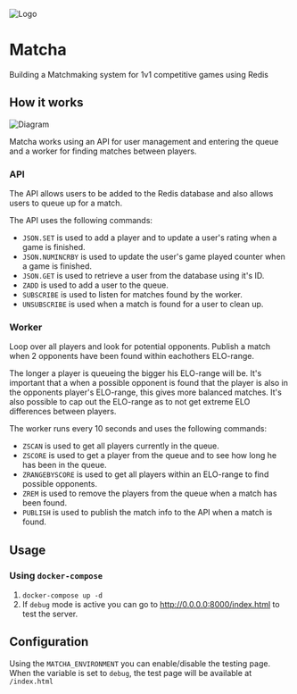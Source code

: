 ![Logo](https://raw.githubusercontent.com/redis-developer/matcha/main/static/logo_small.png)
# Matcha
Building a Matchmaking system for 1v1 competitive games using Redis

## How it works
![Diagram](https://raw.githubusercontent.com/redis-developer/matcha/main/diagram.png)

Matcha works using an API for user management and entering the queue and a worker for finding matches between players.


### API

The API allows users to be added to the Redis database and also allows users to queue up for a match.

The API uses the following commands:

- `JSON.SET` is used to add a player and to update a user's rating when a game is finished.
- `JSON.NUMINCRBY` is used to update the user's game played counter when a game is finished.
- `JSON.GET` is used to retrieve a user from the database using it's ID.
- `ZADD` is used to add a user to the queue.
- `SUBSCRIBE` is used to listen for matches found by the worker.
- `UNSUBSCRIBE` is used when a match is found for a user to clean up.

### Worker

Loop over all players and look for potential opponents. Publish a match when 2 opponents have been found within eachothers ELO-range.

The longer a player is queueing the bigger his ELO-range will be. It's important that a when a possible opponent is found that the player is also in the opponents player's ELO-range, this gives more balanced matches. It's also possible to cap out the ELO-range as to not get extreme ELO differences between players.

The worker runs every 10 seconds and uses the following commands:

- `ZSCAN` is used to get all players currently in the queue.
- `ZSCORE` is used to get a player from the queue and to see how long he has been in the queue.
- `ZRANGEBYSCORE` is used to get all players within an ELO-range to find possible opponents.
- `ZREM` is used to remove the players from the queue when a match has been found.
- `PUBLISH` is used to publish the match info to the API when a match is found.

## Usage

### Using `docker-compose`

1. `docker-compose up -d`
2. If `debug` mode is active you can go to http://0.0.0.0:8000/index.html to test the server.

## Configuration

Using the `MATCHA_ENVIRONMENT` you can enable/disable the testing page. When the variable is set to `debug`, the test page will be available at `/index.html`


